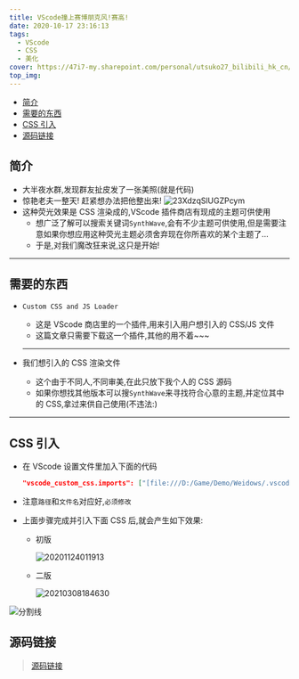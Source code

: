 ```yaml
---
title: VScode撞上赛博朋克风!赛高!
date: 2020-10-17 23:16:13
tags:
  - VScode
  - CSS
  - 美化
cover: https://47i7-my.sharepoint.com/personal/utsuko27_bilibili_hk_cn/Documents/Pictures/bed/post/u9COBmdHbrgSakQ.jpg
top_img:
---
```


<!--
 * @Author: Weidows
 * @LastEditors: Weidows
 * @LastEditTime: 2021-03-21 17:03:29
 * @FilePath: \Weidowsd:\Game\Github\Blog-private\source\_posts\tools\vscode\custom_css.md
-->

- [简介](#简介)
- [需要的东西](#需要的东西)
- [CSS 引入](#css-引入)
- [源码链接](#源码链接)

## 简介

- 大半夜水群,发现群友扯皮发了一张美照(就是代码)
- 惊艳老夫一整天! 赶紧想办法把他整出来!
  ![23XdzqSlUGZPcym](https://47i7-my.sharepoint.com/personal/utsuko27_bilibili_hk_cn/Documents/Pictures/bed/post/jkVQ7r2LuKMx8EB.jpg)
- 这种荧光效果是 CSS 渲染成的,VScode 插件商店有现成的主题可供使用
  - 想广泛了解可以搜索关键词`SynthWave`,会有不少主题可供使用,但是需要注意如果你想应用这种荧光主题必须舍弃现在你所喜欢的某个主题了...
  - 于是,对我们魔改狂来说,这只是开始!

---

## 需要的东西

- `Custom CSS and JS Loader`

  - 这是 VScode 商店里的一个插件,用来引入用户想引入的 CSS/JS 文件
  - 这篇文章只需要下载这一个插件,其他的用不着~~~

  ***

- 我们想引入的 CSS 渲染文件
  - 这个由于不同人,不同审美,在此只放下我个人的 CSS 源码
  - 如果你想找其他版本可以搜`SynthWave`来寻找符合心意的主题,并定位其中的 CSS,拿过来供自己使用(不违法:)

---

## CSS 引入

- 在 VScode 设置文件里加入下面的代码

  ```json
  "vscode_custom_css.imports": ["[file:///D:/Game/Demo/Weidows/.vscode/lights-on.css](https://cdn.jsdelivr.net/gh/Weidows/Weidows/.vscode/lights-on.css)"]
  ```

- 注意`路径`和`文件名`对应好,`必须修改`
- 上面步骤完成并引入下面 CSS 后,就会产生如下效果:

  - 初版

    ![20201124011913](https://47i7-my.sharepoint.com/personal/utsuko27_bilibili_hk_cn/Documents/Pictures/bed/post/Mue7ZD5zR1vCkLf.jpg)

  - 二版

    <img src="https://47i7-my.sharepoint.com/personal/utsuko27_bilibili_hk_cn/Documents/Pictures/bed/post/20210308184630.png" alt="20210308184630" />

![分割线](https://cdn.jsdelivr.net/gh/Weidows/Images/img/divider.png)

## 源码链接

> [源码链接](https://github.com/Weidows-projects/weidows-beautify-pack/blob/main/css/lights-on.css)

